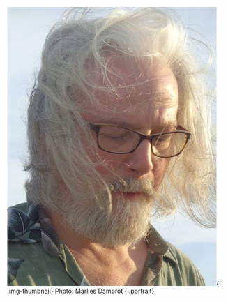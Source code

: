<!-- The home page's portrait photo, displayed with a small citation. -->

![photo of Dana](/assets/portrait.jpg){: .img-thumbnail}
Photo: Marlies Dambrot
{:.portrait}
